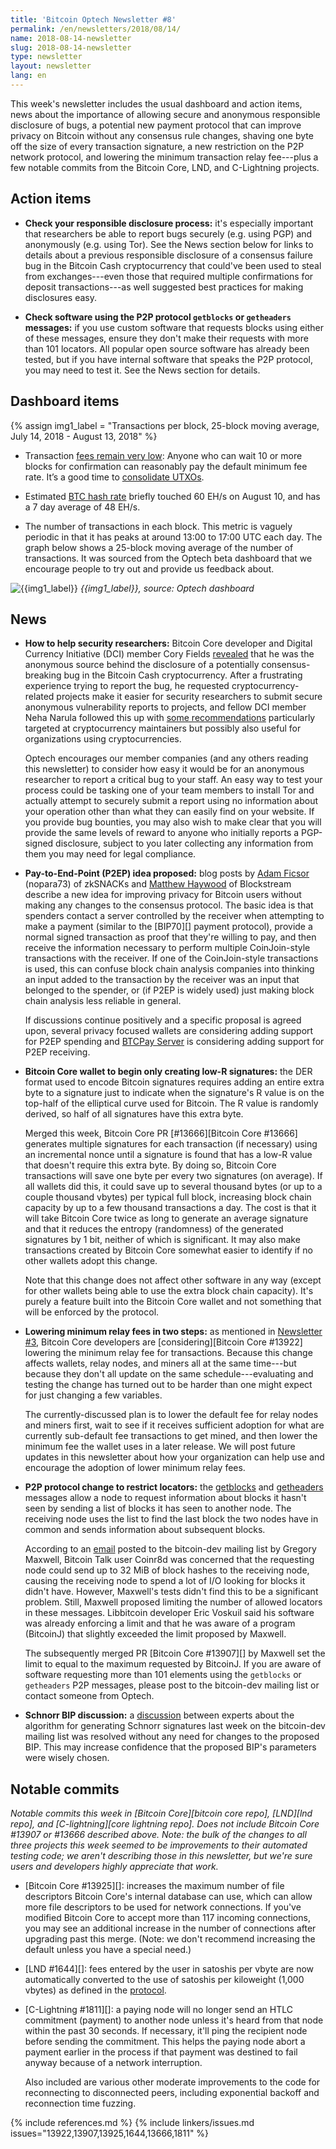 ```yaml
---
title: 'Bitcoin Optech Newsletter #8'
permalink: /en/newsletters/2018/08/14/
name: 2018-08-14-newsletter
slug: 2018-08-14-newsletter
type: newsletter
layout: newsletter
lang: en
---
```

This week's newsletter includes the usual dashboard and action items,
news about the importance of allowing secure and anonymous responsible
disclosure of bugs, a potential new payment protocol that can improve
privacy on Bitcoin without any consensus rule changes, shaving one byte
off the size of every transaction signature, a new restriction on the P2P
network protocol, and lowering the minimum transaction relay fee---plus
a few notable commits from the Bitcoin Core, LND, and C-Lightning
projects.

## Action items

- **Check your responsible disclosure process:** it's especially
  important that researchers be able to report bugs securely (e.g. using
  PGP) and anonymously (e.g. using Tor).  See the News section below for
  links to details about a previous responsible disclosure of a consensus
  failure bug in the Bitcoin Cash cryptocurrency that could've been used
  to steal from exchanges---even those that required multiple
  confirmations for deposit transactions---as well suggested best
  practices for making disclosures easy.

- **Check software using the P2P protocol `getblocks` or `getheaders` messages:**
  if you use custom software that requests blocks using
  either of these messages, ensure they don't make their requests with
  more than 101 locators.  All popular open source software has already
  been tested, but if you have internal software that speaks the P2P
  protocol, you may need to test it.  See the News section for details.

## Dashboard items

{% assign img1_label = "Transactions per block, 25-block moving average, July 14, 2018 - August 13, 2018" %}

- Transaction [fees remain very low][fee metrics]: Anyone who can wait 10 or
more blocks for confirmation can reasonably pay the default minimum fee rate.
It’s a good time to [consolidate UTXOs][consolidate info].

- Estimated [BTC hash rate][btc hash rate] briefly touched 60 EH/s on August 10, and has a 7 day average of 48 EH/s.

- The number of transactions in each block. This metric is vaguely periodic in that it has peaks at around 13:00 to 17:00 UTC each
day. The graph below shows a 25-block moving average of the number of transactions. It was sourced from the
Optech beta dashboard that we encourage people to try out and provide us feedback about.

![{{img1_label}}](/img/posts/transactions-spikes.png)
*{{img1_label}},
source: Optech dashboard*

## News

- **How to help security researchers:** Bitcoin Core developer and Digital Currency Initiative (DCI) member Cory
  Fields [revealed][fields post] that he was the anonymous source behind
  the disclosure of a potentially consensus-breaking bug in the Bitcoin
  Cash cryptocurrency.  After a frustrating experience trying to report
  the bug, he requested cryptocurrency-related projects make it easier
  for security researchers to submit secure anonymous vulnerability
  reports to projects, and fellow DCI member Neha Narula followed this
  up with [some recommendations][narula recs] particularly targeted at
  cryptocurrency maintainers but possibly also useful for organizations
  using cryptocurrencies.

  Optech encourages our member companies (and any others reading this
  newsletter) to consider how easy it would be for an anonymous
  researcher to report a critical bug to your staff.  An easy way to
  test your process could be tasking one of your team members to
  install Tor and actually attempt to securely submit a report using
  no information about your operation other than what they can easily
  find on your website.  If you provide bug bounties, you may also
  wish to make clear that you will provide the same levels of reward
  to anyone who initially reports a PGP-signed disclosure, subject to
  you later collecting any information from them you may need for legal
  compliance.

- **Pay-to-End-Point (P2EP) idea proposed:** blog posts by [Adam
  Ficsor][nopara73 p2ep] (nopara73) of zkSNACKs and [Matthew
  Haywood][blockstream p2ep] of Blockstream describe a new idea for
  improving privacy for Bitcoin users without making any changes to the
  consensus protocol.  The basic idea is that spenders contact a server
  controlled by the receiver when attempting to make a payment (similar
  to the [BIP70][] payment protocol), provide a normal signed
  transaction as proof that they're willing to pay, and then receive the
  information necessary to perform multiple CoinJoin-style transactions
  with the receiver.  If one of the CoinJoin-style transactions is used,
  this can confuse block chain analysis companies into thinking an input
  added to the transaction by the receiver was an input that belonged to
  the spender, or (if P2EP is widely used) just making block chain
  analysis less reliable in general.

  If discussions continue positively and a specific proposal is agreed
  upon, several privacy focused wallets are considering adding support
  for P2EP spending and [BTCPay
  Server](https://github.com/btcpayserver/btcpayserver) is considering
  adding support for P2EP receiving.

- **Bitcoin Core wallet to begin only creating low-R signatures:**
  the DER format used to encode Bitcoin signatures
  requires adding an entire extra byte to a signature just to indicate
  when the signature's R value is on the top-half of
  the elliptical curve used for Bitcoin.  The R value is randomly
  derived, so half of all signatures have this extra byte.

  Merged this week, Bitcoin Core PR [#13666][Bitcoin Core #13666] generates multiple signatures for
  each transaction (if necessary) using an incremental nonce until a
  signature is found that has a low-R value that doesn't require this
  extra byte.  By doing so, Bitcoin Core transactions will save one
  byte per every two signatures (on average).  If all wallets did
  this, it could save up to several thousand bytes (or up to a couple
  thousand vbytes) per typical full block, increasing block chain
  capacity by up to a few thousand transactions a day.  The cost is
  that it will take Bitcoin Core twice as long to generate an average
  signature and that it reduces the entropy (randomness) of the
  generated signatures by 1 bit, neither of which is significant.  It
  may also make transactions created by Bitcoin Core somewhat easier
  to identify if no other wallets adopt this change.

  Note that this change does not affect other software in any way
  (except for other wallets being able to use the extra block chain
  capacity).  It's purely a feature built into the Bitcoin Core wallet
  and not something that will be enforced by the protocol.

- **Lowering minimum relay fees in two steps:** as mentioned in
  [Newsletter #3][news3 lower relay], Bitcoin Core developers are
  [considering][Bitcoin Core #13922] lowering the minimum relay fee for
  transactions.  Because this change affects wallets, relay nodes, and
  miners all at the same time---but because they don't all update on the
  same schedule---evaluating and testing the change has turned out to
  be harder than one might expect for just changing a few variables.

  The currently-discussed plan is to lower the default fee for relay
  nodes and miners first, wait to see if it receives sufficient
  adoption for what are currently sub-default fee transactions to
  get mined, and then lower the minimum fee the wallet uses in a later
  release.  We will post future updates in this newsletter about how
  your organization can help use and encourage the adoption of lower
  minimum relay fees.

- **P2P protocol change to restrict locators:** the [getblocks][p2p
  getblocks] and [getheaders][p2p getheaders] messages allow a node to
  request information about blocks it hasn't seen by sending a list of
  blocks it has seen to another node.  The receiving node uses the list
  to find the last block the two nodes have in common and sends
  information about subsequent blocks.

  According to an [email][bd locators] posted to the bitcoin-dev
  mailing list by Gregory Maxwell, Bitcoin Talk user Coinr8d was
  concerned that the requesting node could send up to 32 MiB of block
  hashes to the receiving node, causing the receiving node to spend a
  lot of I/O looking for blocks it didn't have.  However, Maxwell's
  tests didn't find this to be a significant problem.  Still, Maxwell
  proposed limiting the number of allowed locators in these messages.
  Libbitcoin developer Eric Voskuil said his software was already
  enforcing a limit and that he was aware of a program (BitcoinJ) that
  slightly exceeded the limit proposed by Maxwell.

  The subsequently merged PR [Bitcoin Core #13907][] by Maxwell set
  the limit to equal to the maximum requested by BitcoinJ.  If you are
  aware of software requesting more than 101 elements using the
  `getblocks` or `getheaders` P2P messages, please post to the
  bitcoin-dev mailing list or contact someone from Optech.

- **Schnorr BIP discussion:** a [discussion][schnorr discuss] between
  experts about the algorithm for generating Schnorr signatures last
  week on the bitcoin-dev mailing list was resolved without any need for
  changes to the proposed BIP.  This may increase confidence that the
  proposed BIP's parameters were wisely chosen.

## Notable commits

*Notable commits this week in [Bitcoin Core][bitcoin core repo], [LND][lnd
repo], and [C-lightning][core lightning repo].  Does not include Bitcoin Core
#13907 or #13666 described above.  Note: the bulk of the changes to all three
projects this week seemed to be improvements to their automated testing
code; we aren't describing those in this newsletter, but we're sure
users and developers highly appreciate that work.*

- [Bitcoin Core #13925][]: increases the maximum number of file
  descriptors Bitcoin Core's internal database can use, which can
  allow more file descriptors to be used for network connections.  If
  you've modified Bitcoin Core to accept more than 117 incoming
  connections, you may see an additional increase in the number of
  connections after upgrading past this merge.  (Note: we don't
  recommend increasing the default unless you have a special need.)

- [LND #1644][]: fees entered by the user in satoshis per vbyte are now
  automatically converted to the use of satoshis per kiloweight (1,000
  vbytes) as defined in the [protocol][BOLT2].

- [C-Lightning #1811][]: a paying node will no longer send an HTLC commitment
  (payment) to another node unless it's heard from that node within the
  past 30 seconds.  If necessary, it'll ping the recipient node before
  sending the commitment.  This helps the paying node abort a payment
  earlier in the process if that payment was destined to fail anyway
  because of a network interruption.

  Also included are various other moderate improvements to the code for
  reconnecting to disconnected peers, including exponential backoff and
  reconnection time fuzzing.

{% include references.md %}
{% include linkers/issues.md issues="13922,13907,13925,1644,13666,1811" %}

[news3 lower relay]: /en/newsletters/2018/07/10/#discussion-min-fee-discussion-about-minimum-relay-fee
[BOLT2]: https://github.com/lightningnetwork/lightning-rfc/blob/master/02-peer-protocol.md
[fields post]: https://medium.com/mit-media-lab-digital-currency-initiative/http-coryfields-com-cash-48a99b85aad4
[narula recs]: https://medium.com/mit-media-lab-digital-currency-initiative/reducing-the-risk-of-catastrophic-cryptocurrency-bugs-dcdd493c7569
[nopara73 p2ep]: https://medium.com/@nopara73/pay-to-endpoint-56eb05d3cac6
[blockstream p2ep]: https://blockstream.com/2018/08/08/improving-privacy-using-pay-to-endpoint.html
[p2p getblocks]: https://bitcoin.org/en/developer-reference#getblocks
[p2p getheaders]: https://bitcoin.org/en/developer-reference#getheaders
[bd locators]: https://gnusha.org/url/https://lists.linuxfoundation.org/pipermail/bitcoin-dev/2018-August/016285.html
[schnorr discuss]: https://gnusha.org/url/https://lists.linuxfoundation.org/pipermail/bitcoin-dev/2018-August/016278.html
[fee metrics]: https://statoshi.info/dashboard/db/fee-estimates
[consolidate info]: https://en.bitcoin.it/wiki/Techniques_to_reduce_transaction_fees#Consolidation
[btc hash rate]: https://fork.lol/pow/hashrate
